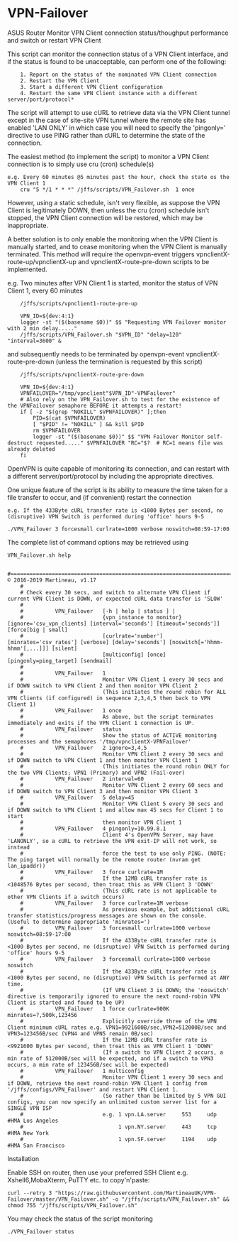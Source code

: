 # VPN-Failover
ASUS Router Monitor VPN Client connection status/thoughput performance and switch or restart VPN Client

This script can monitor the connection status of a VPN Client interface, and if the status is found to be unacceptable, can perform one of the following:

		1. Report on the status of the nominated VPN Client connection
		2. Restart the VPN Client
		3. Start a different VPN Client configuration
		4. Restart the same VPN Client instance with a different server/port/protocol*
		
The script will attempt to use cURL to retrieve data via the VPN Client tunnel except in the case of site-site VPN tunnel where the remote site has enabled 'LAN ONLY' in which case you will need to specify the 'pingonly=' directive to use PING rather than cURL to determine the state of the connection.

The easiest method (to implement the script) to monitor a VPN Client connection is to simply use cru (cron) schedule(s)

	e.g. Every 60 minutes @5 minutes past the hour, check the state os the VPN Client 1
		cru "5 */1 * * *" /jffs/scripts/VPN_Failover.sh  1 once
			
However, using a static schedule, isn't very flexible, as suppose the VPN Client is legitimately DOWN, then unless the cru (cron) schedule isn't stopped, the VPN Client connection will be restored, which may be inappropriate.

A better solution is to only enable the monitoring when the VPN Client is manually started, and to cease monitoring when the VPN Client is manually terminated.
This method will require the openvpn-event triggers vpnclientX-route-up/vpnclientX-up and vpnclientX-route-pre-down scripts to be implemented.

e.g. Two minutes after VPN Client 1 is started, monitor the status of VPN Client 1, every 60 minutes
	
		/jffs/scripts/vpnclient1-route-pre-up
		
		VPN_ID=${dev:4:1}
		logger -st "($(basename $0))" $$ "Requesting VPN Failover monitor with 2 min delay....."
		/jffs/scripts/VPN_Failover.sh "$VPN_ID" "delay=120" "interval=3600" &

and subsequently needs to be terminated by openvpn-event vpnclientX-route-pre-down (unless the termination is requested by this script)

		/jffs/scripts/vpnclientX-route-pre-down
		
		VPN_ID=${dev:4:1}
		VPNFAILOVER="/tmp/vpnclient"$VPN_ID"-VPNFailover"
		# Also rely on the VPN_Failover.sh to test for the existence of the VPNFailover semaphore BEFORE it attempts a restart!
		if [ -z "$(grep "NOKILL" $VPNFAILOVER)" ];then
			PID=$(cat $VPNFAILOVER)
			[ "$PID" != "NOKILL" ] && kill $PID
			rm $VPNFAILOVER
			logger -st "($(basename $0))" $$ "VPN Failover Monitor self-destruct requested....." $VPNFAILOVER "RC="$?  # RC=1 means file was already deleted
		fi

OpenVPN is quite capable of monitoring its connection, and can restart with a different server/port/protocol by including the appropriate directives.

One unique feature of the script is its ability to measure the time taken for a file transfer to occur, and (if convenient) restart the connection

	e.g. If the 433Byte cURL transfer rate is <1000 Bytes per second, no (disruptive) VPN Switch is performed during 'office' hours 9-5

	./VPN_Failover 3 forcesmall curlrate=1000 verbose noswitch=08:59-17:00

The complete list of command options may be retrieved using
  
	VPN_Failover.sh help

		#======================================================================================================= © 2016-2019 Martineau, v1.17
		#
		# Check every 30 secs, and switch to alternate VPN Client if current VPN Client is DOWN, or expected cURL data transfer is 'SLOW'
		#
		#          VPN_Failover   [-h | help | status ] |
		#						  {vpn_instance to monitor} [ignore='csv_vpn_clients] [interval='seconds'] [timeout='seconds']] [force[big | small]
		#                         [curlrate='number'] [minrates='csv_rates'] [verbose] [delay='seconds'] [noswitch[='hhmm-hhmm'[,...]]] [silent] 
		#                         [multiconfig] [once] [pingonly=ping_target] [sendmail]
		#
		#          VPN_Failover   1
		#                         Monitor VPN Client 1 every 30 secs and if DOWN switch to VPN Client 2 and then monitor VPN Client 2
		#                         (This initiates the round robin for ALL VPN Clients (if configured) in sequence 2,3,4,5 then back to VPN Client 1)
		#          VPN_Failover   1 once
		#                         As above, but the script terminates immediately and exits if the VPN Client 1 connection is UP.
		#          VPN_Failover   status
		#                         Show the status of ACTIVE monitoring processes and the semaphores '/tmp/vpnclientX-VPNFailover'
		#          VPN_Failover   2 ignore=3,4,5
		#                         Monitor VPN Client 2 every 30 secs and if DOWN switch to VPN Client 1 and then monitor VPN Client 1
		#                         (This initiates the round robin ONLY for the two VPN Clients; VPN1 (Primary) and VPN2 (Fail-over)
		#          VPN_Failover   2 interval=60
		#                         Monitor VPN Client 2 every 60 secs and if DOWN switch to VPN Client 3 and then monitor VPN Client 3
		#          VPN_Failover   5 delay=45
		#                         Monitor VPN Client 5 every 30 secs and if DOWN switch to VPN Client 1 and allow max 45 secs for Client 1 to start
		#                         then monitor VPN Client 1
		#          VPN_Failover   4 pingonly=10.99.8.1
		#                         Client 4's OpenVPN Server, may have 'LANONLY', so a cURL to retrieve the VPN exit-IP will not work, so instead
		#                         force the test to use only PING. (NOTE: The ping target will normally be the remote router (nvram get lan_ipaddr))
		#          VPN_Failover   3 force curlrate=1M
		#                         If the 12MB cURL transfer rate is <1048576 Bytes per second, then treat this as VPN Client 3 'DOWN'
		#                         (This cURL rate is not applicable to other VPN Clients if a switch occurs)
		#          VPN_Failover   3 force curlrate=1M verbose
		#                         As previous example, but additional cURL transfer statistics/progress messages are shown on the console. (Useful to determine appropriate 'minrates=')
		#          VPN_Failover   3 forcesmall curlrate=1000 verbose noswitch=08:59-17:00
		#                         If the 433Byte cURL transfer rate is <1000 Bytes per second, no (disruptive) VPN Switch is performed during 'office' hours 9-5
		#          VPN_Failover   3 forcesmall curlrate=1000 verbose noswitch
		#                         If the 433Byte cURL transfer rate is <1000 Bytes per second, no (disruptive) VPN Switch is performed at ANY time.
		#                         (If VPN Client 3 is DOWN; the 'noswitch' directive is temporarily ignored to ensure the next round-robin VPN Client is started and found to be UP)
		#          VPN_Failover   1 force curlrate=900K minrates=?,500k,123456
		#                         Explicitly override three of the VPN Client minimum cURL rates e.g. VPN1=9921600B/sec,VPN2=512000B/sec and VPN3=123456B/sec (VPN4 and VPN5 remain 0B/sec)
		#                         If the 12MB cURL transfer rate is <9921600 Bytes per second, then treat this as VPN Client 1 'DOWN'
		#                         (If a switch to VPN Client 2 occurs, a min rate of 512000B/sec will be expected, and if a switch to VPN3 occurs, a min rate of 123456B/sec will be expected)
		#          VPN_Failover   1 multiconfig
		#                         Monitor VPN Client 1 every 30 secs and if DOWN, retrieve the next round-robin VPN Client 1 config from '/jffs/configs/VPN_Failover' and restart VPN Client 1.
		#                         (So rather than be limited by 5 VPN GUI configs, you can now specify an unlimited custom server list for a SINGLE VPN ISP
		#                         e.g. 1 vpn.LA.server     553     udp     #HMA Los Angeles
		#                              1 vpn.NY.server     443     tcp     #HMA New York
		#                              1 vpn.SF.server     1194    udp     #HMA San Francisco



Installation

Enable SSH on router, then use your preferred SSH Client e.g. Xshell6,MobaXterm, PuTTY etc. to copy'n'paste:

	curl --retry 3 "https://raw.githubusercontent.com/MartineauUK/VPN-Failover/master/VPN_Failover.sh" -o "/jffs/scripts/VPN_Failover.sh" && chmod 755 "/jffs/scripts/VPN_Failover.sh"
	
You may check the status of the script monitoring

	./VPN_Failover status
